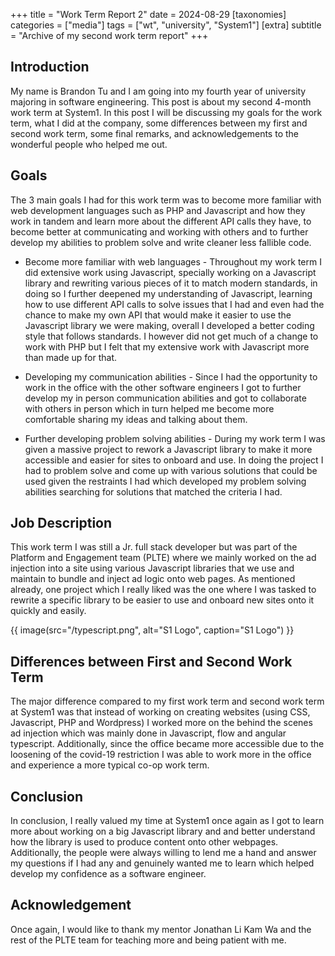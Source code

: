 +++
title = "Work Term Report 2"
date = 2024-08-29
[taxonomies]
categories = ["media"]
tags = ["wt", "university", "System1"]
[extra]
subtitle = "Archive of my second work term report"
+++

## Introduction

My name is Brandon Tu and I am going into my fourth year of university majoring in software engineering. This post is about my second 4-month work term at System1. In this post I will be discussing my goals for the work term, what I did at the company, some differences between my first and second work term, some final remarks, and acknowledgements to the wonderful people who helped me out.

## Goals

The 3 main goals I had for this work term was to become more familiar with web development languages such as PHP and Javascript and how they work in tandem and learn more about the different API calls they have, to become better at communicating and working with others and to further develop my abilities to problem solve and write cleaner less fallible code.

- Become more familiar with web languages -  Throughout my work term I did extensive work using Javascript, specially working on a Javascript library and rewriting various pieces of it to match modern standards, in doing so I further deepened my understanding of Javascript, learning how to use different API calls to solve issues that I had and even had the chance to make my own API that would make it easier to use the Javascript library we were making, overall I developed a better coding style that follows standards. I however did not get much of a change to work with PHP but I felt that my extensive work with Javascript more than made up for that.

- Developing my communication abilities -  Since I had the opportunity to work in the office with the other software engineers I got to further develop my in person communication abilities and got to collaborate with others in person which in turn helped me become more comfortable sharing my ideas and talking about them.

- Further developing problem solving abilities - During my work term I was given a massive project to rework a Javascript library to make it more accessible and easier for sites to onboard and use. In doing the project I had to problem solve and come up with various solutions that could be used given the restraints I had which developed my problem solving abilities searching for solutions that matched the criteria I had.

## Job Description

This work term I was still a Jr. full stack developer but was part of the Platform and Engagement team (PLTE) where we mainly worked on the ad injection into a site using various Javascript libraries that we use and maintain to bundle and inject ad logic onto web pages. As mentioned already, one project which I really liked was the one where I was tasked to rewrite a specific library to be easier to use and onboard new sites onto it quickly and easily.

{{ image(src="/typescript.png", alt="S1 Logo", caption="S1 Logo") }}

## Differences between First and Second Work Term

The major difference compared to my first work term and second work term at System1 was that instead of working on creating websites (using CSS, Javascript, PHP and Wordpress) I worked more on the behind the scenes ad injection which was mainly done in Javascript, flow and angular typescript. Additionally, since the office became more accessible due to the loosening of the covid-19 restriction I was able to work more in the office and experience a more typical co-op work term.


## Conclusion

In conclusion, I really valued my time at System1 once again as I got to learn more about working on a big Javascript library and and better understand how the library is used to produce content onto other webpages. Additionally, the people were always willing to lend me a hand and answer my questions if I had any and genuinely wanted me to learn which helped develop my confidence as a software engineer.

## Acknowledgement

Once again, I would like to thank my mentor Jonathan Li Kam Wa and the rest of the PLTE team for teaching more and being patient with me.